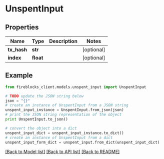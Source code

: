 # UnspentInput


## Properties
Name | Type | Description | Notes
------------ | ------------- | ------------- | -------------
**tx_hash** | **str** |  | [optional] 
**index** | **float** |  | [optional] 

## Example

```python
from fireblocks_client.models.unspent_input import UnspentInput

# TODO update the JSON string below
json = "{}"
# create an instance of UnspentInput from a JSON string
unspent_input_instance = UnspentInput.from_json(json)
# print the JSON string representation of the object
print UnspentInput.to_json()

# convert the object into a dict
unspent_input_dict = unspent_input_instance.to_dict()
# create an instance of UnspentInput from a dict
unspent_input_form_dict = unspent_input.from_dict(unspent_input_dict)
```
[[Back to Model list]](../README.md#documentation-for-models) [[Back to API list]](../README.md#documentation-for-api-endpoints) [[Back to README]](../README.md)


